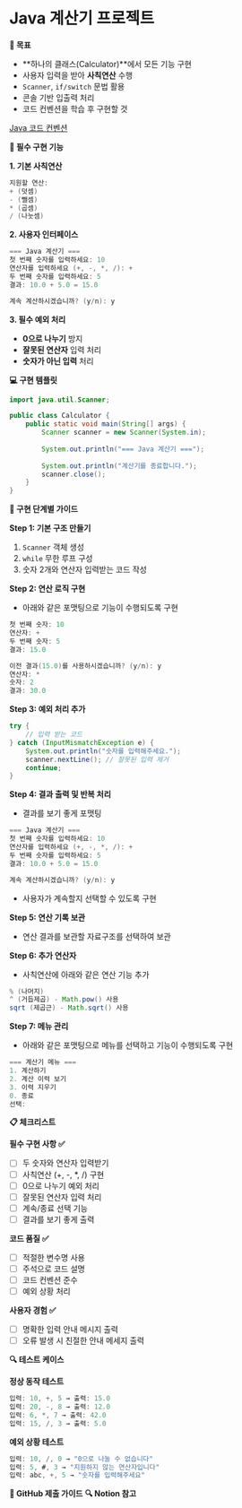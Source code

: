 # Java 계산기 프로젝트

**🎯 목표**
* **하나의 클래스(Calculator)**에서 모든 기능 구현
* 사용자 입력을 받아 **사칙연산** 수행
* `Scanner`, `if/switch` 문법 활용
* 콘솔 기반 입출력 처리
* 코드 컨벤션을 학습 후 구현할 것

[Java 코드 컨벤션](https://naver.github.io/hackday-conventions-java/)

**🔧 필수 구현 기능**

**1. 기본 사칙연산**

```java
지원할 연산:
+ (덧셈)
- (뺄셈)  
* (곱셈)
/ (나눗셈)
```

**2. 사용자 인터페이스**

```java
=== Java 계산기 ===
첫 번째 숫자를 입력하세요: 10
연산자를 입력하세요 (+, -, *, /): +
두 번째 숫자를 입력하세요: 5
결과: 10.0 + 5.0 = 15.0

계속 계산하시겠습니까? (y/n): y
```

**3. 필수 예외 처리**
* **0으로 나누기** 방지
* **잘못된 연산자** 입력 처리
* **숫자가 아닌 입력** 처리

**💻 구현 템플릿**

```java
import java.util.Scanner;

public class Calculator {
    public static void main(String[] args) {
        Scanner scanner = new Scanner(System.in);
        
        System.out.println("=== Java 계산기 ===");
        
        System.out.println("계산기를 종료합니다.");
        scanner.close();
    }
}
```

**📝 구현 단계별 가이드**

**Step 1: 기본 구조 만들기**
1. `Scanner` 객체 생성
2. `while` 무한 루프 구성
3. 숫자 2개와 연산자 입력받는 코드 작성

**Step 2: 연산 로직 구현**
* 아래와 같은 포맷팅으로 기능이 수행되도록 구현

```java
첫 번째 숫자: 10
연산자: +
두 번째 숫자: 5
결과: 15.0

이전 결과(15.0)를 사용하시겠습니까? (y/n): y
연산자: *
숫자: 2
결과: 30.0
```

**Step 3: 예외 처리 추가**

```java
try {
    // 입력 받는 코드
} catch (InputMismatchException e) {
    System.out.println("숫자를 입력해주세요.");
    scanner.nextLine(); // 잘못된 입력 제거
    continue;
}
```

**Step 4: 결과 출력 및 반복 처리**
* 결과를 보기 좋게 포맷팅

```java
=== Java 계산기 ===
첫 번째 숫자를 입력하세요: 10
연산자를 입력하세요 (+, -, *, /): +
두 번째 숫자를 입력하세요: 5
결과: 10.0 + 5.0 = 15.0

계속 계산하시겠습니까? (y/n): y
```

* 사용자가 계속할지 선택할 수 있도록 구현

**Step 5: 연산 기록 보관**
* 연산 결과를 보관할 자료구조를 선택하여 보관

**Step 6: 추가 연산자**
* 사칙연산에 아래와 같은 연산 기능 추가

```java
% (나머지)
^ (거듭제곱) - Math.pow() 사용
sqrt (제곱근) - Math.sqrt() 사용
```

**Step 7: 메뉴 관리**
* 아래와 같은 포맷팅으로 메뉴를 선택하고 기능이 수행되도록 구현

```java
=== 계산기 메뉴 ===
1. 계산하기
2. 계산 이력 보기
3. 이력 지우기
0. 종료
선택:
```

**📋 체크리스트**

**필수 구현 사항 ✅**
* [ ] 두 숫자와 연산자 입력받기
* [ ] 사칙연산 (+, -, *, /) 구현
* [ ] 0으로 나누기 예외 처리
* [ ] 잘못된 연산자 입력 처리
* [ ] 계속/종료 선택 기능
* [ ] 결과를 보기 좋게 출력

**코드 품질 ✅**
* [ ] 적절한 변수명 사용
* [ ] 주석으로 코드 설명
* [ ] 코드 컨벤션 준수
* [ ] 예외 상황 처리

**사용자 경험 ✅**
* [ ] 명확한 입력 안내 메시지 출력
* [ ] 오류 발생 시 친절한 안내 메세지 출력

**🔍 테스트 케이스**

**정상 동작 테스트**

```java
입력: 10, +, 5 → 출력: 15.0
입력: 20, -, 8 → 출력: 12.0  
입력: 6, *, 7 → 출력: 42.0
입력: 15, /, 3 → 출력: 5.0
```

**예외 상황 테스트**

```java
입력: 10, /, 0 → "0으로 나눌 수 없습니다"
입력: 5, #, 3 → "지원하지 않는 연산자입니다"
입력: abc, +, 5 → "숫자를 입력해주세요"
```

**📁 GitHub 제출 가이드**
**🔍 Notion 참고**